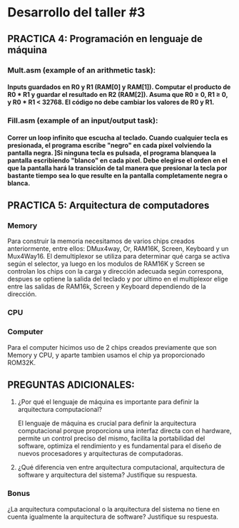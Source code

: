 # Desarrollo del taller #3

## PRACTICA 4: Programación en lenguaje de máquina

### Mult.asm (example of an arithmetic task): 
#### Inputs guardados en R0 y R1 (RAM[0] y RAM[1]). Computar el producto de R0 * R1 y guardar el resultado en R2 (RAM[2]). Asuma que R0 ≥ 0, R1 ≥ 0, y R0 * R1 < 32768. El código no debe cambiar los valores de R0 y R1.

### Fill.asm (example of an input/output task): 
#### Correr un loop infinito que escucha al teclado. Cuando cualquier tecla es presionada, el programa escribe "negro" en cada pixel volviendo la pantalla negra. ]Si ninguna tecla es pulsada, el programa blanquea la pantalla escribiendo "blanco" en cada pixel. Debe elegirse el orden en el que la pantalla hará la transición de tal manera que presionar la tecla por bastante tiempo sea lo que resulte en la pantalla completamente negra o blanca.

## PRACTICA 5: Arquitectura de computadores

### Memory

Para construir la memoria necesitamos de varios chips creados anteriormente, entre ellos: DMux4way, Or, RAM16K, Screen, Keyboard y un Mux4Way16. El demultiplexor se utiliza para determinar qué carga se activa según el selector, ya luego en los modulos de RAM16K y Screen se controlan los chips con la carga y dirección adecuada según correspona, despues se optiene la salida del teclado y por ultimo en el multiplexor elige entre las salidas de RAM16k, Screen y Keyboard dependiendo de la dirección.

### CPU
### Computer

Para el computer hicimos uso de 2 chips creados previamente que son Memory y CPU, y aparte tambien usamos el chip ya proporcionado ROM32K.

## PREGUNTAS ADICIONALES:

1. ¿Por qué el lenguaje de máquina es importante para definir la arquitectura computacional?

   El lenguaje de máquina es crucial para definir la arquitectura computacional porque proporciona una interfaz directa con el hardware, permite un control preciso del mismo, facilita la portabilidad del software, optimiza el rendimiento y es fundamental para el diseño de nuevos procesadores y arquitecturas de computadoras.

2. ¿Qué diferencia ven entre arquitectura computacional, arquitectura de software y arquitectura del sistema? Justifique su respuesta.

### Bonus
¿La arquitectura computacional o la arquitectura del sistema no tiene en cuenta igualmente la arquitectura de software? Justifique su respuesta.
